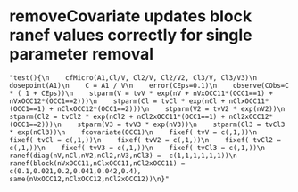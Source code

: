 # removeCovariate updates block ranef values correctly for single parameter removal

    "test(){\n    cfMicro(A1,Cl/V, Cl2/V, Cl2/V2, Cl3/V, Cl3/V3)\n    dosepoint(A1)\n    C = A1 / V\n    error(CEps=0.1)\n    observe(CObs=C * ( 1 + CEps))\n    stparm(V = tvV * exp(nV + nVxOCC11*(OCC1==1) + nVxOCC12*(OCC1==2)))\n    stparm(Cl = tvCl * exp(nCl + nClxOCC11*(OCC1==1) + nClxOCC12*(OCC1==2)))\n    stparm(V2 = tvV2 * exp(nV2))\n    stparm(Cl2 = tvCl2 * exp(nCl2 + nCl2xOCC11*(OCC1==1) + nCl2xOCC12*(OCC1==2)))\n    stparm(V3 = tvV3 * exp(nV3))\n    stparm(Cl3 = tvCl3 * exp(nCl3))\n    fcovariate(OCC1)\n    fixef( tvV = c(,1,))\n    fixef( tvCl = c(,1,))\n    fixef( tvV2 = c(,1,))\n    fixef( tvCl2 = c(,1,))\n    fixef( tvV3 = c(,1,))\n    fixef( tvCl3 = c(,1,))\n    ranef(diag(nV,nCl,nV2,nCl2,nV3,nCl3) =  c(1,1,1,1,1,1))\n    ranef(block(nVxOCC11,nClxOCC11,nCl2xOCC11) = c(0.1,0.021,0.2,0.041,0.042,0.4), same(nVxOCC12,nClxOCC12,nCl2xOCC12))\n}"

